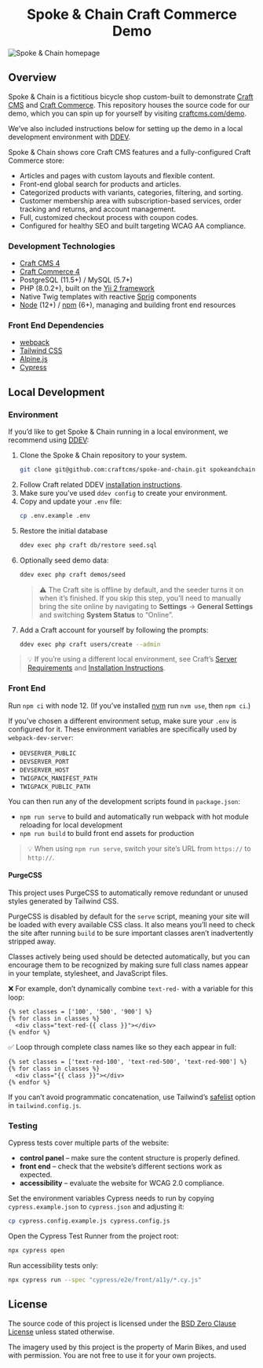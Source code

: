 <h1 align="center">Spoke & Chain Craft Commerce Demo</h1>

![Spoke & Chain homepage](https://github.com/craftcms/spoke-and-chain/raw/stable/web/assets/volumes/images/Logos/logo.png)

## Overview

Spoke & Chain is a fictitious bicycle shop custom-built to demonstrate [Craft CMS](https://craftcms.com) and [Craft Commerce](https://craftcms.com/commerce). This repository houses the source code for our demo, which you can spin up for yourself by visiting [craftcms.com/demo](https://craftcms.com/demo?kind=spokeandchain).

We’ve also included instructions below for setting up the demo in a local development environment with [DDEV](https://ddev.com/).

Spoke & Chain shows core Craft CMS features and a fully-configured Craft Commerce store:

- Articles and pages with custom layouts and flexible content.
- Front-end global search for products and articles.
- Categorized products with variants, categories, filtering, and sorting.
- Customer membership area with subscription-based services, order tracking and returns, and account management.
- Full, customized checkout process with coupon codes.
- Configured for healthy SEO and built targeting WCAG AA compliance.

### Development Technologies

- [Craft CMS 4](https://craftcms.com/docs/4.x/)
- [Craft Commerce 4](https://craftcms.com/docs/commerce/4.x/)
- PostgreSQL (11.5+) / MySQL (5.7+)
- PHP (8.0.2+), built on the [Yii 2 framework](https://www.yiiframework.com/)
- Native Twig templates with reactive [Sprig](https://plugins.craftcms.com/sprig) components
- [Node](https://nodejs.org/en/) (12+) / [npm](https://www.npmjs.com/) (6+), managing and building front end resources

### Front End Dependencies

- [webpack](https://webpack.js.org)
- [Tailwind CSS](https://tailwindcss.com)
- [Alpine.js](https://alpinejs.dev)
- [Cypress](https://www.cypress.io)

## Local Development

### Environment

If you’d like to get Spoke & Chain running in a local environment, we recommend using [DDEV](https://ddev.com):

1. Clone the Spoke & Chain repository to your system.
    ```zsh
    git clone git@github.com:craftcms/spoke-and-chain.git spokeandchain && cd spokeandchain
    ```
1. Follow Craft related DDEV [installation instructions](https://craftcms.com/knowledge-base/migrating-from-craft-nitro-to-ddev).
1. Make sure you’ve used `ddev config` to create your environment.
1. Copy and update your `.env` file:
    ```zsh
    cp .env.example .env
    ```
1. Restore the initial database
   ```zsh
   ddev exec php craft db/restore seed.sql
   ```
1. Optionally seed demo data:
   ```zsh
   ddev exec php craft demos/seed
   ```
   > ⚠️ The Craft site is offline by default, and the seeder turns it on when it’s finished. If you skip this step, you’ll need to manually bring the site online by navigating to **Settings** → **General Settings** and switching **System Status** to “Online”.
1. Add a Craft account for yourself by following the prompts:
    ```zsh
    ddev exec php craft users/create --admin
    ```

> 💡 If you’re using a different local environment, see Craft’s [Server Requirements](https://craftcms.com/docs/3.x/requirements.html) and [Installation Instructions](https://craftcms.com/docs/4.x/installation.html).

### Front End

Run `npm ci` with node 12. (If you’ve installed [nvm](https://github.com/nvm-sh/nvm) run `nvm use`, then `npm ci`.)

If you’ve chosen a different environment setup, make sure your `.env` is configured for it. These environment variables are specifically used by `webpack-dev-server`:

- `DEVSERVER_PUBLIC`
- `DEVSERVER_PORT`
- `DEVSERVER_HOST`
- `TWIGPACK_MANIFEST_PATH`
- `TWIGPACK_PUBLIC_PATH`

You can then run any of the development scripts found in `package.json`:

- `npm run serve` to build and automatically run webpack with hot module reloading for local development
- `npm run build` to build front end assets for production

> 💡 When using `npm run serve`, switch your site’s URL from `https://` to `http://`.

#### PurgeCSS

This project uses PurgeCSS to automatically remove redundant or unused styles generated by Tailwind CSS.

PurgeCSS is disabled by default for the `serve` script, meaning your site will be loaded with every available CSS class. It also means you’ll need to check the site after running `build` to be sure important classes aren’t inadvertently stripped away.

Classes actively being used should be detected automatically, but you can encourage them to be recognized by making sure full class names appear in your template, stylesheet, and JavaScript files.

❌ For example, don’t dynamically combine `text-red-` with a variable for this loop:

```twig
{% set classes = ['100', '500', '900'] %}
{% for class in classes %}
  <div class="text-red-{{ class }}"></div>	
{% endfor %}
```

✅ Loop through complete class names like so they each appear in full:
```twig
{% set classes = ['text-red-100', 'text-red-500', 'text-red-900'] %}
{% for class in classes %}
  <div class="{{ class }}"></div>	
{% endfor %}
```

If you can’t avoid programmatic concatenation, use Tailwind’s [safelist](https://tailwindcss.com/docs/optimizing-for-production#safelisting-specific-classes) option in `tailwind.config.js`.

### Testing

Cypress tests cover multiple parts of the website:

- **control panel** – make sure the content structure is properly defined.
- **front end** – check that the website’s different sections work as expected.
- **accessibility** – evaluate the website for WCAG 2.0 compliance.

Set the environment variables Cypress needs to run by copying `cypress.example.json` to `cypress.json` and adjusting it:

```zsh
cp cypress.config.example.js cypress.config.js
```

Open the Cypress Test Runner from the project root:

```zsh
npx cypress open
```

Run accessibility tests only:

```zsh
npx cypress run --spec "cypress/e2e/front/a11y/*.cy.js"
```

## License

The source code of this project is licensed under the [BSD Zero Clause License](LICENSE.md) unless stated otherwise.

The imagery used by this project is the property of Marin Bikes, and used with permission. You are not free to use it for your own projects.
